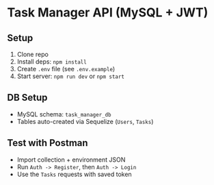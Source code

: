 # Task Manager API (MySQL + JWT)

## Setup
1. Clone repo
2. Install deps: `npm install`
3. Create `.env` file (see `.env.example`)
4. Start server: `npm run dev` or `npm start`

## DB Setup
- MySQL schema: `task_manager_db`
- Tables auto-created via Sequelize (`Users`, `Tasks`)

## Test with Postman
- Import collection + environment JSON
- Run `Auth -> Register`, then `Auth -> Login`
- Use the `Tasks` requests with saved token
